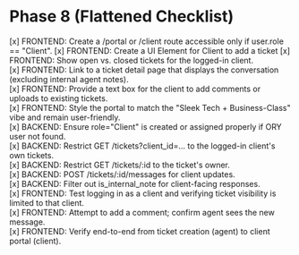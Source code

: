 # Phase 8 (Flattened Checklist)

[x] FRONTEND: Create a /portal or /client route accessible only if user.role == "Client". 
[x] FRONTEND: Create a UI Element for Client to add a ticket
[x] FRONTEND: Show open vs. closed tickets for the logged-in client.  
[x] FRONTEND: Link to a ticket detail page that displays the conversation (excluding internal agent notes).  
[x] FRONTEND: Provide a text box for the client to add comments or uploads to existing tickets.  
[x] FRONTEND: Style the portal to match the "Sleek Tech + Business-Class" vibe and remain user-friendly.  
[x] BACKEND: Ensure role="Client" is created or assigned properly if ORY user not found.  
[x] BACKEND: Restrict GET /tickets?client_id=... to the logged-in client's own tickets.  
[x] BACKEND: Restrict GET /tickets/:id to the ticket's owner.  
[x] BACKEND: POST /tickets/:id/messages for client updates.  
[x] BACKEND: Filter out is_internal_note for client-facing responses.  
[x] FRONTEND: Test logging in as a client and verifying ticket visibility is limited to that client.  
[x] FRONTEND: Attempt to add a comment; confirm agent sees the new message.  
[x] FRONTEND: Verify end-to-end from ticket creation (agent) to client portal (client). 